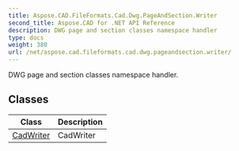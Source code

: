 ```yaml
---
title: Aspose.CAD.FileFormats.Cad.Dwg.PageAndSection.Writer
second_title: Aspose.CAD for .NET API Reference
description: DWG page and section classes namespace handler
type: docs
weight: 380
url: /net/aspose.cad.fileformats.cad.dwg.pageandsection.writer/
---
```

DWG page and section classes namespace handler.

## Classes

| Class | Description |
| --- | --- |
| [CadWriter](./cadwriter/) | CadWriter |


